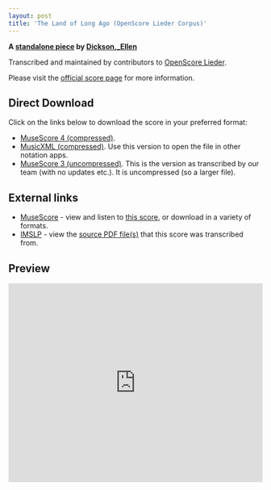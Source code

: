 ```yaml
---
layout: post
title: 'The Land of Long Ago (OpenScore Lieder Corpus)'
---
```


__A [standalone piece](https://fourscoreandmore.org/openscore/lieder/Dickson,_Ellen/_/) by [Dickson,_Ellen](https://fourscoreandmore.org/openscore/lieder/Dickson,_Ellen)__

Transcribed and maintained by contributors to [OpenScore Lieder].

Please visit the [official score page] for more information.

[official score page]: https://musescore.com/openscore-lieder-corpus/scores/6600932
[OpenScore Lieder]: https://musescore.com/openscore-lieder-corpus

## Direct Download

Click on the links below to download the score in your preferred format:
- [MuseScore 4 (compressed)](https://github.com/openscore/lieder/blob/main/scores/Dickson,_Ellen/_/The_Land_of_Long_Ago/lc6600932.mscz?raw=true).
- [MusicXML (compressed)](https://github.com/openscore/lieder/blob/main/scores/Dickson,_Ellen/_/The_Land_of_Long_Ago/lc6600932.mxl?raw=true). Use this version to open the file in other notation apps.
- [MuseScore 3 (uncompressed)](https://github.com/openscore/lieder/blob/main/scores/Dickson,_Ellen/_/The_Land_of_Long_Ago/lc6600932.mscx?raw=true). This is the version as transcribed by our team (with no updates etc.). It is uncompressed (so a larger file).

## External links

- [MuseScore] - view and listen to [this score][MuseScore], or download in a variety of formats.
- [IMSLP] - view the [source PDF file(s)][IMSLP] that this score was transcribed from.

[MuseScore]: https://musescore.com/score/6600932
[IMSLP]: https://imslp.org/wiki/Special:ReverseLookup/286582

## Preview

<iframe width="100%" height="394" src="https://musescore.com/openscore-lieder-corpus/scores/6600932/embed" frameborder="0" allowfullscreen allow="autoplay; fullscreen"></iframe>
